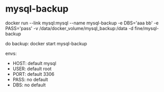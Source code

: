 # mysql-backup

docker run --link mysql:mysql --name mysql-backup -e DBS='aaa bb' -e PASS='pass' -v /data/docker_volume/mysql_backup:/data -d fine/mysql-backup

do backup: docker start mysql-backup

envs:
- HOST: default mysql
- USER: default root
- PORT: default 3306 
- PASS: no default
- DBS: no default
